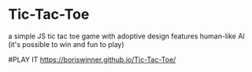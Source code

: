 # Tic-Tac-Toe
a simple JS tic tac toe game with adoptive design
features human-like AI (it's possible to win and fun to play)

#PLAY IT
https://boriswinner.github.io/Tic-Tac-Toe/
